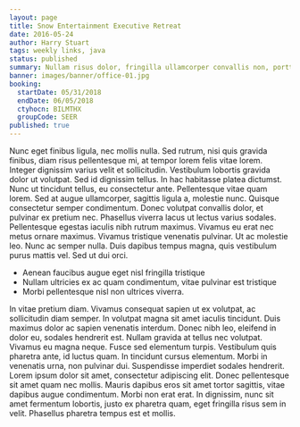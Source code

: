```yaml
---
layout: page
title: Snow Entertainment Executive Retreat
date: 2016-05-24
author: Harry Stuart
tags: weekly links, java
status: published
summary: Nullam risus dolor, fringilla ullamcorper convallis non, porttitor eget mauris.
banner: images/banner/office-01.jpg
booking:
  startDate: 05/31/2018
  endDate: 06/05/2018
  ctyhocn: BILMTHX
  groupCode: SEER
published: true
---
```

Nunc eget finibus ligula, nec mollis nulla. Sed rutrum, nisi quis gravida finibus, diam risus pellentesque mi, at tempor lorem felis vitae lorem. Integer dignissim varius velit et sollicitudin. Vestibulum lobortis gravida dolor ut volutpat. Sed id dignissim tellus. In hac habitasse platea dictumst. Nunc ut tincidunt tellus, eu consectetur ante.
Pellentesque vitae quam lorem. Sed at augue ullamcorper, sagittis ligula a, molestie nunc. Quisque consectetur semper condimentum. Donec volutpat convallis dolor, et pulvinar ex pretium nec. Phasellus viverra lacus ut lectus varius sodales. Pellentesque egestas iaculis nibh rutrum maximus. Vivamus eu erat nec metus ornare maximus. Vivamus tristique venenatis pulvinar. Ut ac molestie leo. Nunc ac semper nulla. Duis dapibus tempus magna, quis vestibulum purus mattis vel. Sed ut dui orci.

* Aenean faucibus augue eget nisl fringilla tristique
* Nullam ultricies ex ac quam condimentum, vitae pulvinar est tristique
* Morbi pellentesque nisl non ultrices viverra.

In vitae pretium diam. Vivamus consequat sapien ut ex volutpat, ac sollicitudin diam semper. In volutpat magna sit amet iaculis tincidunt. Duis maximus dolor ac sapien venenatis interdum. Donec nibh leo, eleifend in dolor eu, sodales hendrerit est. Nullam gravida at tellus nec volutpat. Vivamus eu magna neque. Fusce sed elementum turpis.
Vestibulum quis pharetra ante, id luctus quam. In tincidunt cursus elementum. Morbi in venenatis urna, non pulvinar dui. Suspendisse imperdiet sodales hendrerit. Lorem ipsum dolor sit amet, consectetur adipiscing elit. Donec pellentesque sit amet quam nec mollis. Mauris dapibus eros sit amet tortor sagittis, vitae dapibus augue condimentum. Morbi non erat erat. In dignissim, nunc sit amet fermentum lobortis, justo ex pharetra quam, eget fringilla risus sem in velit. Phasellus pharetra tempus est et mollis.
